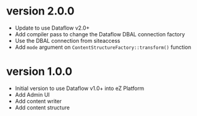 # version 2.0.0

* Update to use Dataflow v2.0+
* Add compiler pass to change the Dataflow DBAL connection factory
* Use the DBAL connection from siteaccess
* Add `mode` argument on `ContentStructureFactory::transform()` function

# version 1.0.0

* Initial version to use Dataflow v1.0+ into eZ Platform
* Add Admin UI
* Add content writer
* Add content structure
